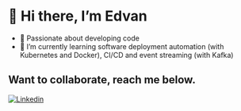 # 👋 Hi there, I’m Edvan

- 💞️  Passionate about developing code
- 🌱  I’m currently learning software deployment automation (with Kubernetes and Docker), CI/CD and event streaming (with Kafka)

## Want to collaborate, reach me below.
[![Linkedin](https://img.shields.io/badge/LinkedIn-0077B5?style=for-the-badge&logo=linkedin&logoColor=white)](https://www.linkedin.com/in/edvanronchi)
